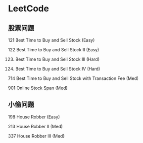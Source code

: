 # LeetCode

## 股票问题
121	Best Time to Buy and Sell Stock (Easy)

122	Best Time to Buy and Sell Stock II (Easy)

123. Best Time to Buy and Sell Stock III (Hard)

188. Best Time to Buy and Sell Stock IV (Hard)

714	Best Time to Buy and Sell Stock with Transaction Fee (Med)

901	Online Stock Span (Med)


## 小偷问题
198	House Robber (Easy)

213	House Robber II (Med)

337	House Robber III (Med)




